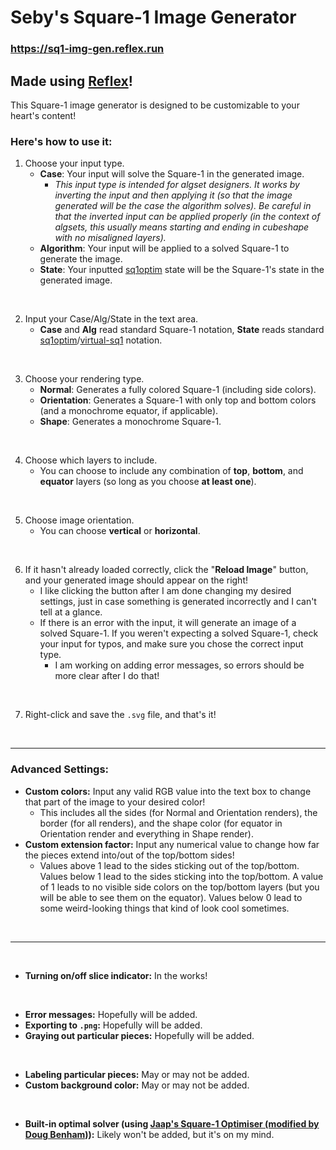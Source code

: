 # Seby's Square-1 Image Generator

### https://sq1-img-gen.reflex.run

## Made using [Reflex](https://github.com/reflex-dev/reflex)!

This Square-1 image generator is designed to be customizable to your heart's content!

### Here's how to use it:

1. Choose your input type.
    - **Case**: Your input will solve the Square-1 in the generated image.
        - *This input type is intended for algset designers. It works by inverting the input and then applying it (so that the image generated will be the case the algorithm solves). Be careful in that the inverted input can be applied properly (in the context of algsets, this usually means starting and ending in cubeshape with no misaligned layers).*
    - **Algorithm**: Your input will be applied to a solved Square-1 to generate the image.
    - **State**: Your inputted [sq1optim](https://www.jaapsch.net/puzzles/square1.htm#progs) state will be the Square-1's state in the generated image.

<br>

2. Input your Case/Alg/State in the text area.
    - **Case** and **Alg** read standard Square-1 notation, **State** reads standard [sq1optim](https://www.jaapsch.net/puzzles/square1.htm#progs)/[virtual-sq1](https://github.com/Wo0fle/virtual-sq1/blob/main/docs/jared19.md) notation.

<br>

3. Choose your rendering type.
    - **Normal**: Generates a fully colored Square-1 (including side colors).
    - **Orientation**: Generates a Square-1 with only top and bottom colors (and a monochrome equator, if applicable).
    - **Shape**: Generates a monochrome Square-1.

<br>

4. Choose which layers to include.
    - You can choose to include any combination of **top**, **bottom**, and **equator** layers (so long as you choose **at least one**).

<br>

5. Choose image orientation.
    - You can choose **vertical** or **horizontal**.

<br>

6. If it hasn't already loaded correctly, click the "**Reload Image**" button, and your generated image should appear on the right!
    - I like clicking the button after I am done changing my desired settings, just in case something is generated incorrectly and I can't tell at a glance.
    - If there is an error with the input, it will generate an image of a solved Square-1. If you weren't expecting a solved Square-1, check your input for typos, and make sure you chose the correct input type.
        - I am working on adding error messages, so errors should be more clear after I do that!

<br>

7. Right-click and save the `.svg` file, and that's it!

<br><hr>

### Advanced Settings:

- **Custom colors:** Input any valid RGB value into the text box to change that part of the image to your desired color!
    - This includes all the sides (for Normal and Orientation renders), the border (for all renders), and the shape color (for equator in Orientation render and everything in Shape render).
- **Custom extension factor:** Input any numerical value to change how far the pieces extend into/out of the top/bottom sides!
    - Values above 1 lead to the sides sticking out of the top/bottom. Values below 1 lead to the sides sticking into the top/bottom. A value of 1 leads to no visible side colors on the top/bottom layers (but you will be able to see them on the equator). Values below 0 lead to some weird-looking things that kind of look cool sometimes.

<br><hr><br>

- **Turning on/off slice indicator:** In the works!

<br>

- **Error messages:** Hopefully will be added.
- **Exporting to `.png`:** Hopefully will be added.
- **Graying out particular pieces:** Hopefully will be added.

<br>

- **Labeling particular pieces:** May or may not be added.
- **Custom background color:** May or may not be added.

<br>

- **Built-in optimal solver (using [Jaap's Square-1 Optimiser (modified by Doug Benham)](https://github.com/dougbenham/Square1-Optimizer)):** Likely won't be added, but it's on my mind.
